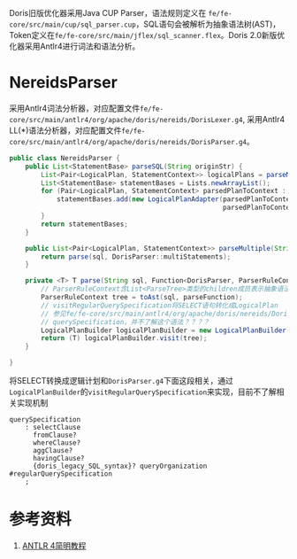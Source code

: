 Doris旧版优化器采用Java CUP Parser，语法规则定义在 `fe/fe-core/src/main/cup/sql_parser.cup`，SQL语句会被解析为抽象语法树(AST)，Token定义在`fe/fe-core/src/main/jflex/sql_scanner.flex`。Doris 2.0新版优化器采用Antlr4进行词法和语法分析。

# NereidsParser

采用Antlr4词法分析器，对应配置文件`fe/fe-core/src/main/antlr4/org/apache/doris/nereids/DorisLexer.g4`,
采用Antlr4  LL(*)语法分析器，对应配置文件`fe/fe-core/src/main/antlr4/org/apache/doris/nereids/DorisParser.g4`。

```java
public class NereidsParser {
    public List<StatementBase> parseSQL(String originStr) {
        List<Pair<LogicalPlan, StatementContext>> logicalPlans = parseMultiple(originStr);
        List<StatementBase> statementBases = Lists.newArrayList();
        for (Pair<LogicalPlan, StatementContext> parsedPlanToContext : logicalPlans) {
            statementBases.add(new LogicalPlanAdapter(parsedPlanToContext.first,
                                                      parsedPlanToContext.second));
        }
        return statementBases;
    }

    public List<Pair<LogicalPlan, StatementContext>> parseMultiple(String sql) {
        return parse(sql, DorisParser::multiStatements);
    }

    private <T> T parse(String sql, Function<DorisParser, ParserRuleContext> parseFunction) {
        // ParserRuleContext含List<ParseTree>类型的children成员表示抽象语法树
        ParserRuleContext tree = toAst(sql, parseFunction);
        // visitRegularQuerySpecification将SELECT语句转化成LogicalPlan
        // 参见fe/fe-core/src/main/antlr4/org/apache/doris/nereids/DorisParser.g4
        // querySpecification，并不了解这个语法？？？？
        LogicalPlanBuilder logicalPlanBuilder = new LogicalPlanBuilder();
        return (T) logicalPlanBuilder.visit(tree);
    }

}
```
将SELECT转换成逻辑计划和`DorisParser.g4`下面这段相关，通过`LogicalPlanBuilder`的`visitRegularQuerySpecification`来实现，目前不了解相关实现机制
```
querySpecification
    : selectClause
      fromClause?
      whereClause?
      aggClause?
      havingClause?
      {doris_legacy_SQL_syntax}? queryOrganization                         #regularQuerySpecification
    ;
```


# 参考资料
1. [ANTLR 4简明教程](https://www.bookstack.cn/read/antlr4-short-course/README.md)